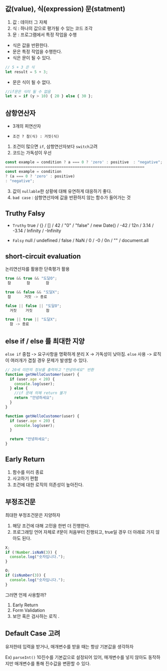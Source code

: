 ## 값(value), 식(expression) 문(statment)

1. 값 : 데이터 그 자체
2. 식 : 하나의 값으로 평가될 수 있는 코드 조각
3. 문 : 프로그램에서 특정 작업을 수행

- 식은 값을 반환한다.
- 문은 특정 작업을 수행한다.
- 식은 문이 될 수 있다.

```javascript
// 5 + 3 은 식
let result = 5 + 3;
```

- 문은 식이 될 수 없다.

```javascript
//if문은 식이 될 수 없음
let x = if (y > 10) { 20 } else { 30 };
```

## 삼항연산자

- 3개의 피연산자

- `조건 ? 참(식) : 거짓(식)`

1. 조건이 많으면 `if`, 삼항연산자보다 `switch`고려
2. 코드는 가독성이 우선

```javascript
const example = condition ? a === 0 ? 'zero' : positive  : "negative";
==============================================================
const example = condition
? (a === 0 ? 'zero' : positive)
: "negative";
```

3. 값이 `nullable`한 상황에 대해 유연하게 대응하기 좋다.
4. `bad case` : 삼항연산자에 값을 반환하지 않는 함수가 들어가는 것

## Truthy Falsy

- `Truthy`
  true / {} / [] / 42 / "0" / "false" / new Date() / -42 / 12n / 3.14 / -3.14 / Infinity / -Infinity

- `Falsy`
  null / undefined / false / NaN / 0 / -0 / 0n / "" / document.all

## short-circuit evaluation

논리연산자를 활용한 단축평가 활용

```javascript
true && true && "도달O";
 참       참       참

true && false && "도달X";
 참      거짓 -> 종료

false || false || "도달O";
  거짓    거짓      참

true || true || "도달X";
  참 -> 종료

```

## else if / else 를 최대한 지양

`else if` 중첩 -> 요구사항을 명확하게 분리 X -> 가독성이 낮아짐.
`else` 사용 -> 로직이 여러개가 겹칠 경우 문제가 발생할 수 있다.

```javascript
// 20세 미만의 정보를 출력하고 "안녕하세요" 반환
function getHelloCustomer(user) {
  if (user.age < 20) {
    console.log(user);
  } else {
    //if 문에 의해 return 불가
    return "안녕하세요";
  }
}

function getHelloCustomer(user) {
  if (user.age < 20) {
    console.log(user);
  }

  return "안녕하세요";
}
```

## Early Return

1. 함수를 미리 종료
2. 사고하기 편함
3. 조건에 대한 로직의 의존성이 높아진다.

## 부정조건문

최대한 부정조건문은 지양하자

1. 해당 조건에 대해 고민을 한번 더 진행한다.
2. 프로그래밍 언어 자체로 if문이 처음부터 진행되고, true일 경우 더 아래로 가지 않아도 된다.

```javascript
X;
if (!Number.isNaN(3)) {
  console.log("숫자입니다.");
}

O;
if (isNumber(3)) {
  console.log("숫자입니다.");
}
```

그러면 언제 사용할까?

1. Early Return
2. Form Validation
3. 보안 혹은 검사하는 로직
   .

## Default Case 고려

유저한테 입력을 받거나, 매개변수를 받을 때는 항상 기본값을 생각하자

Ex) `parseInt()` 10진수를 기본값으로 설정되어 있어, 매개변수를 넣지 않아도 동작하지만 매개변수를 통해 진수값을 변환할 수 있다.
